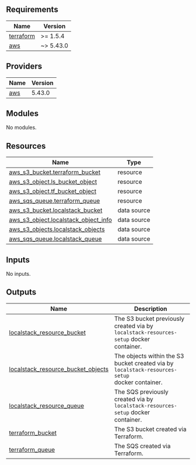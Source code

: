 ## Requirements

| Name | Version |
|------|---------|
| <a name="requirement_terraform"></a> [terraform](#requirement\_terraform) | >= 1.5.4 |
| <a name="requirement_aws"></a> [aws](#requirement\_aws) | ~> 5.43.0 |

## Providers

| Name | Version |
|------|---------|
| <a name="provider_aws"></a> [aws](#provider\_aws) | 5.43.0 |

## Modules

No modules.

## Resources

| Name | Type |
|------|------|
| [aws_s3_bucket.terraform_bucket](https://registry.terraform.io/providers/hashicorp/aws/latest/docs/resources/s3_bucket) | resource |
| [aws_s3_object.ls_bucket_object](https://registry.terraform.io/providers/hashicorp/aws/latest/docs/resources/s3_object) | resource |
| [aws_s3_object.tf_bucket_object](https://registry.terraform.io/providers/hashicorp/aws/latest/docs/resources/s3_object) | resource |
| [aws_sqs_queue.terraform_queue](https://registry.terraform.io/providers/hashicorp/aws/latest/docs/resources/sqs_queue) | resource |
| [aws_s3_bucket.localstack_bucket](https://registry.terraform.io/providers/hashicorp/aws/latest/docs/data-sources/s3_bucket) | data source |
| [aws_s3_object.localstack_object_info](https://registry.terraform.io/providers/hashicorp/aws/latest/docs/data-sources/s3_object) | data source |
| [aws_s3_objects.localstack_objects](https://registry.terraform.io/providers/hashicorp/aws/latest/docs/data-sources/s3_objects) | data source |
| [aws_sqs_queue.localstack_queue](https://registry.terraform.io/providers/hashicorp/aws/latest/docs/data-sources/sqs_queue) | data source |

## Inputs

No inputs.

## Outputs

| Name | Description |
|------|-------------|
| <a name="output_localstack_resource_bucket"></a> [localstack\_resource\_bucket](#output\_localstack\_resource\_bucket) | The S3 bucket previously created via by `localstack-resources-setup` docker<br>container. |
| <a name="output_localstack_resource_bucket_objects"></a> [localstack\_resource\_bucket\_objects](#output\_localstack\_resource\_bucket\_objects) | The objects within the S3 bucket created via by `localstack-resources-setup`<br>docker container. |
| <a name="output_localstack_resource_queue"></a> [localstack\_resource\_queue](#output\_localstack\_resource\_queue) | The SQS previously created via by `localstack-resources-setup` docker<br>container. |
| <a name="output_terraform_bucket"></a> [terraform\_bucket](#output\_terraform\_bucket) | The S3 bucket created via Terraform. |
| <a name="output_terraform_queue"></a> [terraform\_queue](#output\_terraform\_queue) | The SQS created via Terraform. |

